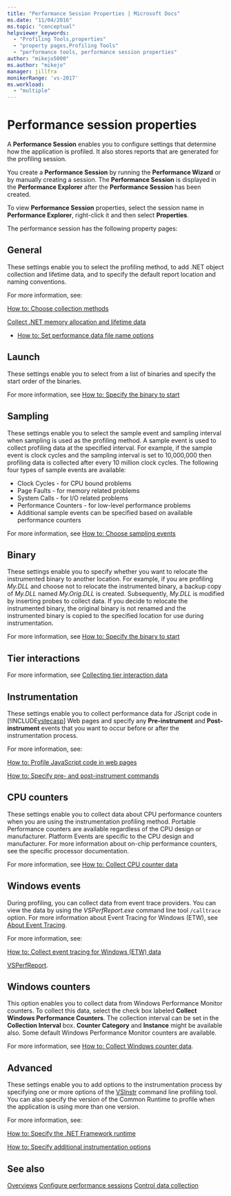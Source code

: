 ```yaml
---
title: "Performance Session Properties | Microsoft Docs"
ms.date: "11/04/2016"
ms.topic: "conceptual"
helpviewer_keywords:
  - "Profiling Tools,properties"
  - "property pages,Profiling Tools"
  - "performance tools, performance session properties"
author: "mikejo5000"
ms.author: "mikejo"
manager: jillfra
monikerRange: 'vs-2017'
ms.workload:
  - "multiple"
---
```

# Performance session properties

A **Performance Session** enables you to configure settings that determine how the application is profiled. It also stores reports that are generated for the profiling session.

You create a **Performance Session** by running the **Performance Wizard** or by manually creating a session. The **Performance Session** is displayed in the **Performance Explorer** after the **Performance Session** has been created.

To view **Performance Session** properties, select the session name in **Performance Explorer**, right-click it and then select **Properties**.

The performance session has the following property pages:

## General

These settings enable you to select the profiling method, to add .NET object collection and lifetime data, and to specify the default report location and naming conventions.

For more information, see:

[How to: Choose collection methods](../profiling/how-to-choose-collection-methods.md)

[Collect .NET memory allocation and lifetime data](../profiling/collecting-dotnet-memory-allocation-and-lifetime-data.md)

- [How to: Set performance data file name options](../profiling/how-to-set-performance-data-file-name-options.md)

## Launch

These settings enable you to select from a list of binaries and specify the start order of the binaries.

For more information, see [How to: Specify the binary to start](../profiling/how-to-specify-the-binary-to-start.md)

## Sampling

These settings enable you to select the sample event and sampling interval when sampling is used as the profiling method. A sample event is used to collect profiling data at the specified interval. For example, if the sample event is clock cycles and the sampling interval is set to 10,000,000 then profiling data is collected after every 10 million clock cycles. The following four types of sample events are available:

- Clock Cycles - for CPU bound problems
- Page Faults - for memory related problems
- System Calls - for I/O related problems
- Performance Counters - for low-level performance problems
- Additional sample events can be specified based on available performance counters

For more information, see [How to: Choose sampling events](../profiling/how-to-choose-sampling-events.md)

## Binary
These settings enable you to specify whether you want to relocate the instrumented binary to another location. For example, if you are profiling *My.DLL* and choose not to relocate the instrumented binary, a backup copy of *My.DLL* named *My.Orig.DLL* is created. Subsequently, *My.DLL* is modified by inserting probes to collect data. If you decide to relocate the instrumented binary, the original binary is not renamed and the instrumented binary is copied to the specified location for use during instrumentation.

For more information, see [How to: Specify the binary to start](../profiling/how-to-specify-the-binary-to-start.md)

## Tier interactions

For more information, see [Collecting tier interaction data](../profiling/collecting-tier-interaction-data.md)

## Instrumentation

These settings enable you to collect performance data for JScript code in [!INCLUDE[vstecasp](../code-quality/includes/vstecasp_md.md)] Web pages and specify any **Pre-instrument** and **Post-instrument** events that you want to occur before or after the instrumentation process.

For more information, see:

[How to: Profile JavaScript code in web pages](../profiling/how-to-profile-javascript-code-in-web-pages.md)

[How to: Specify pre- and post-instrument commands](../profiling/how-to-specify-pre-and-post-instrument-commands.md)

## CPU counters

These settings enable you to collect data about CPU performance counters when you are using the instrumentation profiling method. Portable Performance counters are available regardless of the CPU design or manufacturer. Platform Events are specific to the CPU design and manufacturer. For more information about on-chip performance counters, see the specific processor documentation.

For more information, see [How to: Collect CPU counter data](../profiling/how-to-collect-cpu-counter-data.md)

## Windows events

During profiling, you can collect data from event trace providers. You can view the data by using the *VSPerfReport.exe* command line tool `/calltrace` option. For more information about Event Tracing for Windows (ETW), see [About Event Tracing](/windows/win32/etw/about-event-tracing).

For more information, see:

[How to: Collect event tracing for Windows (ETW) data](../profiling/how-to-collect-event-tracing-for-windows-etw-data.md)

[VSPerfReport](../profiling/vsperfreport.md).

## Windows counters

This option enables you to collect data from Windows Performance Monitor counters. To collect this data, select the check box labeled **Collect Windows Performance Counters**. The collection interval can be set in the **Collection Interval** box. **Counter Category** and **Instance** might be available also. Some default Windows Performance Monitor counters are available.

 For more information, see [How to: Collect Windows counter data](../profiling/how-to-collect-windows-counter-data.md).

## Advanced

These settings enable you to add options to the instrumentation process by specifying one or more options of the [VSInstr](../profiling/vsinstr.md) command line profiling tool. You can also specify the version of the Common Runtime to profile when the application is using more than one version.

For more information, see:

[How to: Specify the .NET Framework runtime](../profiling/how-to-specify-the-dotnet-framework-runtime.md)

[How to: Specify additional instrumentation options](../profiling/how-to-specify-additional-instrumentation-options.md)

## See also

[Overviews](../profiling/overviews-performance-tools.md)
[Configure performance sessions](../profiling/configuring-performance-sessions.md)
[Control data collection](../profiling/controlling-data-collection.md)
